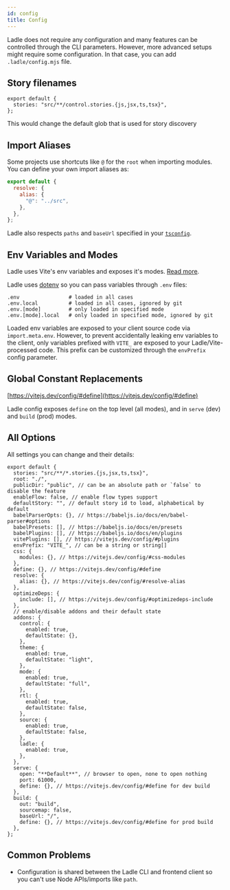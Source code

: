 ```yaml
---
id: config
title: Config
---
```


Ladle does not require any configuration and many features can be controlled through the CLI parameters. However, more advanced setups might require some configuration. In that case, you can add `.ladle/config.mjs` file.

## Story filenames

```tsx
export default {
  stories: "src/**/control.stories.{js,jsx,ts,tsx}",
};
```

This would change the default glob that is used for story discovery

## Import Aliases

Some projects use shortcuts like `@` for the `root` when importing modules. You can define your own import aliases as:

```js
export default {
  resolve: {
    alias: {
      "@": "../src",
    },
  },
};
```

Ladle also respects `paths` and `baseUrl` specified in your [`tsconfig`](https://www.typescriptlang.org/tsconfig#paths).

## Env Variables and Modes

Ladle uses Vite's env variables and exposes it's modes. [Read more](https://vitejs.dev/guide/env-and-mode.html).

Ladle uses [dotenv](https://github.com/motdotla/dotenv) so you can pass variables through `.env` files:

```
.env                # loaded in all cases
.env.local          # loaded in all cases, ignored by git
.env.[mode]         # only loaded in specified mode
.env.[mode].local   # only loaded in specified mode, ignored by git
```

Loaded env variables are exposed to your client source code via `import.meta.env`. However, to prevent accidentally leaking env variables to the client, only variables prefixed with `VITE_` are exposed to your Ladle/Vite-processed code. This prefix can be customized through the `envPrefix` config parameter.

## Global Constant Replacements

[https://vitejs.dev/config/#define](https://vitejs.dev/config/#define)

Ladle config exposes `define` on the top level (all modes), and in `serve` (dev) and `build` (prod) modes.

## All Options

All settings you can change and their details:

```tsx
export default {
  stories: "src/**/*.stories.{js,jsx,ts,tsx}",
  root: "./",
  publicDir: "public", // can be an absolute path or `false` to disable the feature
  enableFlow: false, // enable flow types support
  defaultStory: "", // default story id to load, alphabetical by default
  babelParserOpts: {}, // https://babeljs.io/docs/en/babel-parser#options
  babelPresets: [], // https://babeljs.io/docs/en/presets
  babelPlugins: [], // https://babeljs.io/docs/en/plugins
  vitePlugins: [], // https://vitejs.dev/config/#plugins
  envPrefix: "VITE_", // can be a string or string[]
  css: {
    modules: {}, // https://vitejs.dev/config/#css-modules
  },
  define: {}, // https://vitejs.dev/config/#define
  resolve: {
    alias: {}, // https://vitejs.dev/config/#resolve-alias
  },
  optimizeDeps: {
    include: [], // https://vitejs.dev/config/#optimizedeps-include
  },
  // enable/disable addons and their default state
  addons: {
    control: {
      enabled: true,
      defaultState: {},
    },
    theme: {
      enabled: true,
      defaultState: "light",
    },
    mode: {
      enabled: true,
      defaultState: "full",
    },
    rtl: {
      enabled: true,
      defaultState: false,
    },
    source: {
      enabled: true,
      defaultState: false,
    },
    ladle: {
      enabled: true,
    },
  },
  serve: {
    open: "**Default**", // browser to open, none to open nothing
    port: 61000,
    define: {}, // https://vitejs.dev/config/#define for dev build
  },
  build: {
    out: "build",
    sourcemap: false,
    baseUrl: "/",
    define: {}, // https://vitejs.dev/config/#define for prod build
  },
};
```

## Common Problems

- Configuration is shared between the Ladle CLI and frontend client so you can't use Node APIs/imports like `path`.
